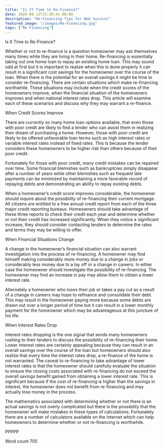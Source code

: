 ```yaml
---
title: "Is It Time to Re-Finance?"
date: 2020-08-12T15:30:41-08:00
description: "Re-Financing Tips for Web Success"
featured_image: "/images/Re-Financing.jpg"
tags: ["Re Financing"]
---
```


Is It Time to Re-Finance?

Whether or not to re-finance is a question homeowner may ask themselves many times while they are living in their home. Re-financing is essentially taking out one home loan to repay an existing home loan. This may sound odd at first but it is important to realize when this is done properly it can result in a significant cost savings for the homeowner over the course of the loan. When there is the potential for an overall savings it might be time to consider re-financing. There are certain situations which make re-financing worthwhile. These situations may include when the credit scores of the homeowners improve, when the financial situation of the homeowners improves and when national interest rates drop. This article will examine each of these scenarios and discuss why they may warrant a re-finance. 

When Credit Scores Improve

There are currently so many home loan options available, that even those with poor credit are likely to find a lender who can assist them in realizing their dream of purchasing a home. However, those with poor credit are likely to be offered unfavorable loan terms such as high interest rates or variable interest rates instead of fixed rates. This is because the lender considers these homeowners to be higher risk than others because of their poor credit. 

Fortunately for those with poor credit, many credit mistakes can be repaired over time. Some financial blemishes such as bankruptcies simply disappear after a number of years while other blemishes such as frequent late payments can be minimized by maintaining a more favorable record of repaying debts and demonstrating an ability to repay existing debts. 

When a homeowner’s credit score improves considerable, the homeowner should inquire about the possibility of re-financing their current mortgage. All citizens are entitled to a free annual credit report from each of the three major credit reporting bureaus. Homeowners should take advantage of these three reports to check their credit each year and determine whether or not their credit has increased significantly. When they notice a significant increase, they should consider contacting lenders to determine the rates and terms they may be willing to offer. 

When Financial Situations Change

A change in the homeowner’s financial situation can also warrant investigation into the process of re-financing. A homeowner may find himself making considerably more money due to a change in jobs or considerably less money due to a lay off or a change in careers. In either case the homeowner should investigate the possibility of re-financing. The homeowner may find an increase in pay may allow them to obtain a lower interest rate. 

Alternately a homeowner who loses their job or takes a pay cut as a result of a change in careers may hope to refinance and consolidate their debt. This may result in the homeowner paying more because some debts are drawn out over a longer period of time but it can result in a lower monthly payment for the homeowner which may be advantageous at this juncture of his life. 

When Interest Rates Drop

Interest rates dropping is the one signal that sends many homeowners rushing to their lenders to discuss the possibility of re-financing their home. Lower interest rates are certainly appealing because they can result in an overall savings over the course of the loan but homeowners should also realize that every time the interest rates drop, a re-finance of the home is not warranted. The caveat to re-financing to take advantage of lower interest rates is that the homeowner should carefully evaluate the situation to ensure the closing costs associated with re-financing do not exceed the overall savings benefit gained from obtaining a lower interest rate. This is significant because if the cost of re-financing is higher than the savings in interest, the homeowner does not benefit from re-financing and may actually lose money in the process.

The mathematics associated with determining whether or not there is an actual savings is not overly complicated but there is the possibility that the homeowner will make mistakes in these types of calculations. Fortunately there are a number of calculators available on the Internet which can help homeowners to determine whether or not re-financing is worthwhile. 

PPPPP

Word count 705





